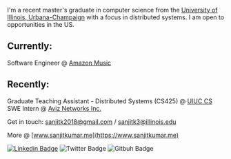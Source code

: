 I'm a recent master's graduate in computer science from the [University of Illinois, Urbana-Champaign](https://cs.illinois.edu) with a focus in distributed systems. I am open to opportunities in the US.

## Currently:

Software Engineer @ [Amazon Music](https://music.amazon.com)

## Recently: 

Graduate Teaching Assistant - Distributed Systems (CS425) @ [ UIUC CS](https://courses.grainger.illinois.edu/cs425/sp2024/index.html) <br>
SWE Intern @ [Aviz Networks Inc.](https://www.aviznetworks.com)

Get in touch: [sanjitk2018@gmail.com](sanjitk2018@gmail.com) / [sanjitk3@illinois.edu](sanjitk3@illinois.edu)

More @ [www.sanjitkumar.me](https://www.sanjitkumar.me)

[![Linkedin Badge](https://img.shields.io/badge/-LinkedIn-blue?style=flat-square&logo=Linkedin&logoColor=white&link=https://www.linkedin.com/in/sanjit-kumar/)](https://www.linkedin.com/in/sanjit-kumar-b56b911a0/)
![Twitter Badge](https://img.shields.io/twitter/follow/sanjit_77?label=Sanjit%20Kumar&style=social)
![Gitbuh Badge](https://img.shields.io/github/followers/sanjitk7?style=social)
